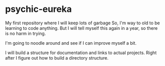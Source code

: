 # psychic-eureka
My first repository where I will keep lots of garbage
So, I'm way to old to be learning to code anything. But I will tell myself this again in a year, so there is no harm in trying.

I'm going to noodle around and see if I can improve myself a bit.

I will build a structure for documentation and links to actual projects. Right after I figure out how to build a directory structure.
